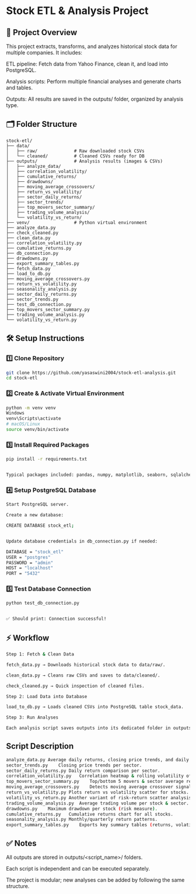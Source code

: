 # Stock ETL & Analysis Project
## 📌 Project Overview

This project extracts, transforms, and analyzes historical stock data for multiple companies. It includes:

ETL pipeline: Fetch data from Yahoo Finance, clean it, and load into PostgreSQL.

Analysis scripts: Perform multiple financial analyses and generate charts and tables.

Outputs: All results are saved in the outputs/ folder, organized by analysis type.


## 🗂 Folder Structure

```text
stock-etl/
├── data/
│   ├── raw/              # Raw downloaded stock CSVs
│   └── cleaned/          # Cleaned CSVs ready for DB
├── outputs/              # Analysis results (images & CSVs)
│   ├── analyze_data/
│   ├── correlation_volatility/
│   ├── cumulative_returns/
│   ├── drawdowns/
│   ├── moving_average_crossovers/
│   ├── return_vs_volatility/
│   ├── sector_daily_returns/
│   ├── sector_trends/
│   ├── top_movers_sector_summary/
│   ├── trading_volume_analysis/
│   └── volatility_vs_return/
├── venv/                 # Python virtual environment
├── analyze_data.py
├── check_cleaned.py
├── clean_data.py
├── correlation_volatility.py
├── cumulative_returns.py
├── db_connection.py
├── drawdowns.py
├── export_summary_tables.py
├── fetch_data.py
├── load_to_db.py
├── moving_average_crossovers.py
├── return_vs_volatility.py
├── seasonality_analysis.py
├── sector_daily_returns.py
├── sector_trends.py
├── test_db_connection.py
├── top_movers_sector_summary.py
├── trading_volume_analysis.py
└── volatility_vs_return.py
```

## 🛠 Setup Instructions

### 1️⃣ Clone Repository

```bash
git clone https://github.com/yasaswini2004/stock-etl-analysis.git
cd stock-etl
```
### 2️⃣ Create & Activate Virtual Environment
```bash
python -m venv venv
Windows
venv\Scripts\activate
# macOS/Linux
source venv/bin/activate
```

### 3️⃣ Install Required Packages

```bash
pip install -r requirements.txt


Typical packages included: pandas, numpy, matplotlib, seaborn, sqlalchemy, psycopg2-binary, yfinance.
```

### 4️⃣ Setup PostgreSQL Database
```bash
Start PostgreSQL server.

Create a new database:

CREATE DATABASE stock_etl;


Update database credentials in db_connection.py if needed:

DATABASE = "stock_etl"
USER = "postgres"
PASSWORD = "admin"
HOST = "localhost"
PORT = "5432"
```
### 5️⃣ Test Database Connection
```bash
python test_db_connection.py


✅ Should print: Connection successful!
```
## ⚡ Workflow

```bash
Step 1: Fetch & Clean Data

fetch_data.py → Downloads historical stock data to data/raw/.

clean_data.py → Cleans raw CSVs and saves to data/cleaned/.

check_cleaned.py → Quick inspection of cleaned files.

Step 2: Load Data into Database

load_to_db.py → Loads cleaned CSVs into PostgreSQL table stock_data.

Step 3: Run Analyses

Each analysis script saves outputs into its dedicated folder in outputs/.
```
## Script	Description
```bash
analyze_data.py	Average daily returns, closing price trends, and daily return histograms.
sector_trends.py	Closing price trends per sector.
sector_daily_returns.py	Daily return comparison per sector.
correlation_volatility.py	Correlation heatmap & rolling volatility of stocks.
top_movers_sector_summary.py	Top/bottom 5 movers & sector average returns.
moving_average_crossovers.py	Detects moving average crossover signals.
return_vs_volatility.py	Plots return vs volatility scatter for stocks.
volatility_vs_return.py	Another variant of risk-return scatter analysis.
trading_volume_analysis.py	Average trading volume per stock & sector.
drawdowns.py	Maximum drawdown per stock (risk measure).
cumulative_returns.py	Cumulative returns chart for all stocks.
seasonality_analysis.py	Monthly/quarterly return patterns.
export_summary_tables.py	Exports key summary tables (returns, volatility, etc.) to CSV.
```
## ✅ Notes

All outputs are stored in outputs/<script_name>/ folders.

Each script is independent and can be executed separately.

The project is modular; new analyses can be added by following the same structure.
